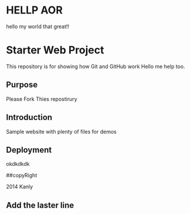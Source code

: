 # HELLP AOR
hello my world that great!!
# Starter Web Project

This repository is for showing how Git and GitHub work
Hello me help too.

## Purpose

Please Fork Thies repostirury
## Introduction
Sample website with plenty of files for demos

## Deployment
okdkdkdk
 

 ##copyRight

 2014 Kanly

 ## Add the laster line
